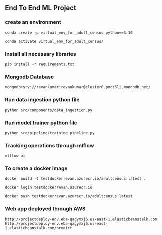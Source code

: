 ## End To End ML Project

### create an environment
```
conda create -p virtual_env_for_adult_census python==3.10

conda activate virtual_env_for_adult_census/
```
### Install all necessary libraries
```
pip install -r requirements.txt
```

### Mongodb Database

```
mongodb+srv://revankumar:revankumar@cluster0.pmcz5li.mongodb.net/
```

### Run data ingestion python file
```
python src/components/data_ingestion.py
```

### Run model trainer python file

```
python src/pipeline/training_pipeline.py
```

### Tracking operations through mlflow

```
mlflow ui
```

### To create a docker image

```
docker build -t testdockerrevan.azurecr.io/adultcensus:latest .

docker login testdockerrevan.azurecr.io

docker push testdockerrevan.azurecr.io/adultcensus:latest
```

### Web app deployed through AWS

```
http://projectdeploy-env.eba-qagymxj6.us-east-1.elasticbeanstalk.com
http://projectdeploy-env.eba-qagymxj6.us-east-1.elasticbeanstalk.com/predict

```
```

```
